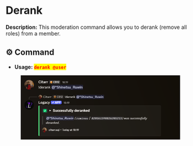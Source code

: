 # Derank

**Description:** This moderation command allows you to derank (remove all roles) from a member.

## ⚙️ Command

* **Usage: &#x20;**<mark style="color:red;">**`derank @user`**</mark>

<figure><img src="../../.gitbook/assets/image (20) (1).png" alt=""><figcaption></figcaption></figure>
